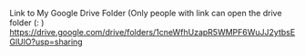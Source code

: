 Link to My Google Drive Folder
(Only people with link can open the drive folder (: )
https://drive.google.com/drive/folders/1cneWfhUzapR5WMPF6WuJJ2ytbsEGlUlO?usp=sharing
